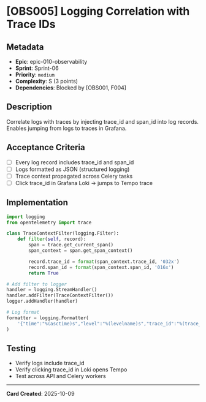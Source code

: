 # [OBS005] Logging Correlation with Trace IDs

## Metadata

- **Epic**: epic-010-observability
- **Sprint**: Sprint-06
- **Priority**: `medium`
- **Complexity**: S (3 points)
- **Dependencies**: Blocked by [OBS001, F004]

## Description

Correlate logs with traces by injecting trace_id and span_id into log records. Enables jumping from
logs to traces in Grafana.

## Acceptance Criteria

- [ ] Every log record includes trace_id and span_id
- [ ] Logs formatted as JSON (structured logging)
- [ ] Trace context propagated across Celery tasks
- [ ] Click trace_id in Grafana Loki → jumps to Tempo trace

## Implementation

```python
import logging
from opentelemetry import trace

class TraceContextFilter(logging.Filter):
    def filter(self, record):
        span = trace.get_current_span()
        span_context = span.get_span_context()

        record.trace_id = format(span_context.trace_id, '032x')
        record.span_id = format(span_context.span_id, '016x')
        return True

# Add filter to logger
handler = logging.StreamHandler()
handler.addFilter(TraceContextFilter())
logger.addHandler(handler)

# Log format
formatter = logging.Formatter(
    '{"time":"%(asctime)s","level":"%(levelname)s","trace_id":"%(trace_id)s","span_id":"%(span_id)s","message":"%(message)s"}'
)
```

## Testing

- Verify logs include trace_id
- Verify clicking trace_id in Loki opens Tempo
- Test across API and Celery workers

---
**Card Created**: 2025-10-09
